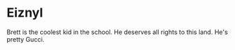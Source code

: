 # Eiznyl
Brett is the coolest kid in the school. He deserves all rights to this land. He's pretty Gucci.
